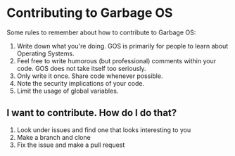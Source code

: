 # Contributing to Garbage OS
Some rules to remember about how to contribute to Garbage OS:
1. Write down what you're doing. GOS is primarily for people to learn about Operating Systems.
2. Feel free to write humorous (but professional) comments within your code. GOS
does not take itself too seriously.
3. Only write it once. Share code whenever possible.
4. Note the security implications of your code. 
5. Limit the usage of global variables.

## I want to contribute. How do I do that?
1. Look under issues and find one that looks interesting to you
2. Make a branch and clone
3. Fix the issue and make a pull request
